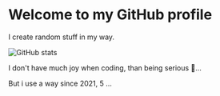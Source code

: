 # Welcome to my GitHub profile
I create random stuff in my way.


![GitHub stats](https://github-readme-stats.vercel.app/api?username=wojtekcodestoday&theme=vue-dark&show_icons=true)

I don't have much joy when coding, than being serious 🧐...

But i use a way since 2021, 5 ...

